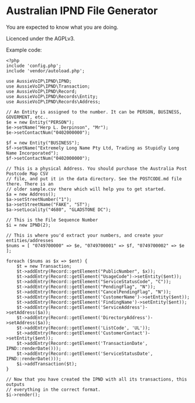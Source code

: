 # Australian IPND File Generator

You are expected to know what you are doing.

Licenced under the AGPLv3.

Example code:

    <?php
    include 'config.php';
    include 'vendor/autoload.php';
    
    use AussieVoIP\IPND\IPND;
    use AussieVoIP\IPND\Transaction;
    use AussieVoIP\IPND\Record;
    use AussieVoIP\IPND\Records\Entity;
    use AussieVoIP\IPND\Records\Address;
    
    // An Entity is assigned to the number. It can be PERSON, BUSINESS, GOVERMENT, etc..
    $e = new Entity("PERSON");
    $e->setName("Herp L. Derpinson", "Mr");
    $e->setContactNum("0402000000");
    
    $f = new Entity("BUSINESS");
    $f->setName("Extremely Long Name Pty Ltd, Trading as Stupidly Long Name Incorporated");
    $f->setContactNum("0402000000");
    
    // This is a physical Address. You should purchase the Australia Post Postcode Map CSV
    // file, and put it in the data directory. See the POSTCODE.md file there. There is an
    // older sample.csv there which will help you to get started.
    $a = new Address();
    $a->setStreetNumber("1");
    $a->setStreetName("FAKE", "ST");
    $a->setLocality("4680", "GLADSTONE DC");

    // This is the File Sequence Number
    $i = new IPND(2);
    
    // This is where you'd extract your numbers, and create your entities/addresses
    $nums = [ "0749700000" => $e, "0749700001" => $f, "0749700002" => $e ];

    foreach ($nums as $x => $ent) {
        $t = new Transaction;
        $t->addEntry(Record::getElement("PublicNumber", $x));
        $t->addEntry(Record::getElement("UsageCode")->setEntity($ent));
        $t->addEntry(Record::getElement("ServiceStatusCode", "C"));
        $t->addEntry(Record::getElement("PendingFlag", "N"));
        $t->addEntry(Record::getElement("CancelPendingFlag", "N"));
        $t->addEntry(Record::getElement('CustomerName')->setEntity($ent));
        $t->addEntry(Record::getElement('FindingName')->setEntity($ent));
        $t->addEntry(Record::getElement('ServiceAddress')->setAddress($a));
        $t->addEntry(Record::getElement('DirectoryAddress')->setAddress($a));
        $t->addEntry(Record::getElement('ListCode', 'UL'));
        $t->addEntry(Record::getElement('CustomerContact')->setEntity($ent));
        $t->addEntry(Record::getElement('TransactionDate', IPND::renderDate()));
        $t->addEntry(Record::getElement('ServiceStatusDate', IPND::renderDate()));
        $i->addTransaction($t);
    }

    // Now that you have created the IPND with all its transactions, this outputs
    // everything in the correct format.
    $i->render();



